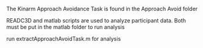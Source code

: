 The Kinarm Approach Avoidance Task is found in the Approach Avoid folder

READC3D and matlab scripts are used to analyze participant data. Both must be put in the matlab folder to run analysis

run extractApproachAvoidTask.m for analysis
